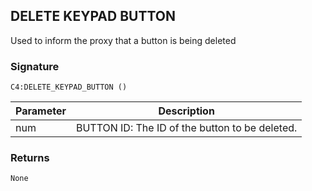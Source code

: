 ## DELETE KEYPAD BUTTON

Used to inform the proxy that a button is being deleted


### Signature

`C4:DELETE_KEYPAD_BUTTON ()`


| Parameter | Description |
| --- | --- |
| num | BUTTON ID: The ID of the button to be deleted. |


### Returns

`None`
